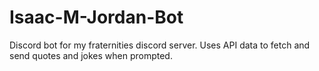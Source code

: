 # Isaac-M-Jordan-Bot
Discord bot for my fraternities discord server. Uses API data to fetch and send quotes and jokes when prompted.
